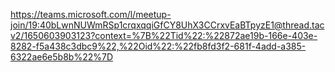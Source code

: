 https://teams.microsoft.com/l/meetup-join/19:40bLwnNUWmRSp1crqxqqiGfCY8UhX3CCrxvEaBTpyzE1@thread.tacv2/1650603903123?context=%7B%22Tid%22:%22872ae19b-166e-403e-8282-f5a438c3dbc9%22,%22Oid%22:%22fb8fd3f2-681f-4add-a385-6322ae6e5b8b%22%7D
